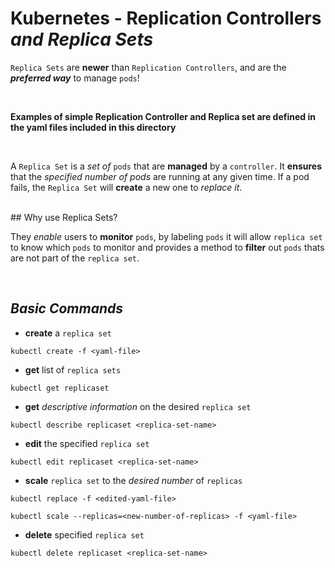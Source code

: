 # **Kubernetes** - **Replication Controllers** *and* ***Replica Sets***

`Replica Sets` are **newer** than `Replication Controllers`, and are the ***preferred way*** to manage `pods`!

<br />

**Examples of simple Replication Controller and Replica set are defined in the yaml files included in this directory**

<br />

A `Replica Set` is a *set of* `pods` that are **managed** by a `controller`. It **ensures** that the *specified number of pods* are running at any given time. If a pod fails, the `Replica Set` will **create** a new one to *replace it*.

<br />
## Why use Replica Sets?

They *enable* users to **monitor** `pods`, by labeling `pods` it will allow `replica set` to know which `pods` to monitor and provides a method to **filter** out `pods` thats are not part of the `replica set`.

<br />

## ***Basic Commands***

* **create** a `replica set`

```shell
kubectl create -f <yaml-file>
```

* **get** list of `replica sets`

```shell
kubectl get replicaset
```

* **get** *descriptive information* on the desired `replica set`

```shell
kubectl describe replicaset <replica-set-name>
```

* **edit** the specified `replica set`

```shell
kubectl edit replicaset <replica-set-name>
```

* **scale** `replica set` to the *desired number* of `replicas`

```shell
kubectl replace -f <edited-yaml-file>
```

```shell
kubectl scale --replicas=<new-number-of-replicas> -f <yaml-file>
```

* **delete** specified `replica set`

```shell
kubectl delete replicaset <replica-set-name>
```
